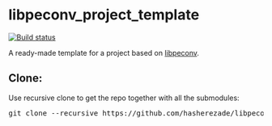 # libpeconv_project_template
[![Build status](https://ci.appveyor.com/api/projects/status/tmb67v9ygrhm03k9?svg=true)](https://ci.appveyor.com/project/hasherezade/libpeconv-project-template)

A ready-made template for a project based on [libpeconv](https://github.com/hasherezade/libpeconv).

Clone:
-
Use recursive clone to get the repo together with all the submodules:
<pre>
git clone --recursive https://github.com/hasherezade/libpeconv_project_template.git
</pre>
